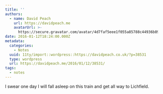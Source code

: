 ```yaml
---
title: ''
authors:
  - name: David Peach
    url: https://davidpeach.me
    avatarUrl: >-
      https://secure.gravatar.com/avatar/4d7faf5eee1f055a85788c44936b8995eaab6dfb004e7854ec747ccb272e91ee?s=96&d=mm&r=g
date: 2016-01-12T18:24:00.000Z
metadata:
  categories:
    - Notes
  uuid: 11ty/import::wordpress::https://davidpeach.co.uk/?p=38531
  type: wordpress
  url: https://davidpeach.me/2016/01/12/38531/
tags:
  - notes
---
```

I swear one day I will fall asleep on this train and get all way to Lichfield.